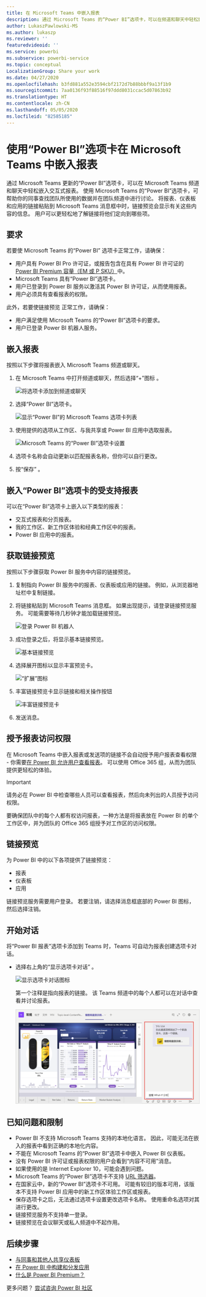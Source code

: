```yaml
---
title: 在 Microsoft Teams 中嵌入报表
description: 通过 Microsoft Teams 的“Power BI”选项卡，可以在频道和聊天中轻松嵌入交互式报表。
author: LukaszPawlowski-MS
ms.author: lukaszp
ms.reviewer: ''
featuredvideoid: ''
ms.service: powerbi
ms.subservice: powerbi-service
ms.topic: conceptual
LocalizationGroup: Share your work
ms.date: 04/27/2020
ms.openlocfilehash: b3fd881a552e3594cbf2172d7b88bbbf9a13f1b9
ms.sourcegitcommit: 7aa0136f93f88516f97ddd8031ccac5d07863b92
ms.translationtype: HT
ms.contentlocale: zh-CN
ms.lasthandoff: 05/05/2020
ms.locfileid: "82585185"
---
```

# <a name="embed-reports-in-microsoft-teams-with-the-power-bi-tab"></a>使用“Power BI”选项卡在 Microsoft Teams 中嵌入报表

通过 Microsoft Teams 更新的“Power BI”选项卡，可以在 Microsoft Teams 频道和聊天中轻松嵌入交互式报表。 使用 Microsoft Teams 的“Power BI”选项卡，可帮助你的同事查找团队所使用的数据并在团队频道中进行讨论。  将报表、仪表板和应用的链接粘贴到 Microsoft Teams 消息框中时，链接预览会显示有关这些内容的信息。 用户可以更轻松地了解链接将他们定向到哪些项。

## <a name="requirements"></a>要求

若要使 Microsoft Teams 的“Power BI”  选项卡正常工作，请确保：

- 用户具有 Power BI Pro 许可证，或报告包含在具有 Power BI 许可证的 [Power BI Premium 容量（EM 或 P SKU）](service-premium-what-is.md)中。
- Microsoft Teams 具有“Power BI”选项卡。
- 用户已登录到 Power BI 服务以激活其 Power BI 许可证，从而使用报表。
- 用户必须具有查看报表的权限。

此外，若要使链接预览  正常工作，请确保：
- 用户满足使用 Microsoft Teams 的“Power BI”选项卡的要求。
- 用户已登录 Power BI 机器人服务。 


## <a name="embed-your-report"></a>嵌入报表

按照以下步骤将报表嵌入 Microsoft Teams 频道或聊天。

1. 在 Microsoft Teams 中打开频道或聊天，然后选择“+”图标  。

    ![将选项卡添加到频道或聊天](media/service-embed-report-microsoft-teams/service-embed-report-microsoft-teams-add.png)

2. 选择“Power BI”选项卡。

    ![显示“Power BI”的 Microsoft Teams 选项卡列表](media/service-embed-report-microsoft-teams/service-embed-report-microsoft-teams-tab.png)

3. 使用提供的选项从工作区、与我共享或 Power BI 应用中选取报表。

    ![Microsoft Teams 的“Power BI”选项卡设置](media/service-embed-report-microsoft-teams/service-embed-report-microsoft-teams-tab-settings.png)

4. 选项卡名称会自动更新以匹配报表名称，但你可以自行更改。 

5. 按“保存”  。

## <a name="supported-reports-for-embedding-the-power-bi-tab"></a>嵌入“Power BI”选项卡的受支持报表
可以在“Power BI”选项卡上嵌入以下类型的报表：

- 交互式报表和分页报表。
- 我的工作区、新工作区体验和经典工作区中的报表。
- Power BI 应用中的报表。

## <a name="get-a-link-preview"></a>获取链接预览

按照以下步骤获取 Power BI 服务中内容的链接预览。

1. 复制指向 Power BI 服务中的报表、仪表板或应用的链接。 例如，从浏览器地址栏中复制链接。

2. 将链接粘贴到 Microsoft Teams 消息框。 如果出现提示，请登录链接预览服务。 可能需要等待几秒钟才能加载链接预览。

    ![登录 Power BI 机器人](media/service-embed-report-microsoft-teams/service-teams-link-preview-sign-in-needed.png)

3. 成功登录之后，将显示基本链接预览。

    ![基本链接预览](media/service-embed-report-microsoft-teams/service-teams-link-preview-basic.png)

4. 选择展开图标以显示丰富预览卡。

    ![“扩展”图标](media/service-embed-report-microsoft-teams/service-teams-link-preview-expand-icon.png)

5. 丰富链接预览卡显示链接和相关操作按钮

    ![丰富链接预览卡](media/service-embed-report-microsoft-teams/service-teams-link-preview-nice-card.png)

6. 发送消息。



## <a name="grant-access-to-reports"></a>授予报表访问权限

在 Microsoft Teams 中嵌入报表或发送项的链接不会自动授予用户报表查看权限 - 你需要[在 Power BI 允许用户查看报表](service-share-dashboards.md)。 可以使用 Office 365 组，从而为团队提供更轻松的体验。 

> [!IMPORTANT]
> 请务必在 Power BI 中检查哪些人员可以查看报表，然后向未列出的人员授予访问权限。

要确保团队中的每个人都有权访问报表，一种方法是将报表放在 Power BI 的单个工作区中，并为团队的 Office 365 组授予对工作区的访问权限。

## <a name="link-previews"></a>链接预览 

为 Power BI 中的以下各项提供了链接预览：
- 报表
- 仪表板
- 应用

链接预览服务需要用户登录。 若要注销，请选择消息框底部的 Power BI 图标，然后选择注销。

## <a name="start-a-conversation"></a>开始对话

将“Power BI 报表”选项卡添加到 Teams 时，Teams 可自动为报表创建选项卡对话。 

- 选择右上角的“显示选项卡对话”  。

    ![显示选项卡对话图标](media/service-embed-report-microsoft-teams/power-bi-teams-conversation-icon.png)

    第一个注释是指向报表的链接。 该 Teams 频道中的每个人都可以在对话中查看并讨论报表。

    ![选项卡对话](media/service-embed-report-microsoft-teams/power-bi-teams-conversation-tab.png)

## <a name="known-issues-and-limitations"></a>已知问题和限制

- Power BI 不支持 Microsoft Teams 支持的本地化语言。 因此，可能无法在嵌入的报表中看到正确的本地化内容。
- 不能在 Microsoft Teams 的“Power BI”选项卡中嵌入 Power BI 仪表板。
- 没有 Power BI 许可证或报表权限的用户会看到“内容不可用”消息。
- 如果使用的是 Internet Explorer 10，可能会遇到问题。 <!--You can look at the [browsers support for Power BI](consumer/end-user-browsers.md) and for [Office 365](https://products.office.com/office-system-requirements#Browsers-section). -->
- Microsoft Teams 的“Power BI”选项卡不支持 [URL 筛选器](service-url-filters.md)。
- 在国家云中，新的“Power BI”选项卡不可用。 可能有较旧的版本可用，该版本不支持 Power BI 应用中的新工作区体验工作区或报表。 
- 保存选项卡之后，无法通过选项卡设置更改选项卡名称。 使用重命名选项对其进行更改。
- 链接预览服务不支持单一登录。
- 链接预览在会议聊天或私人频道中不起作用。

## <a name="next-steps"></a>后续步骤
- [与同事和其他人共享仪表板](service-share-dashboards.md)  
- [在 Power BI 中构建和分发应用](service-create-distribute-apps.md)  
- [什么是 Power BI Premium？](service-premium-what-is.md)

更多问题？ [尝试咨询 Power BI 社区](https://community.powerbi.com/)
